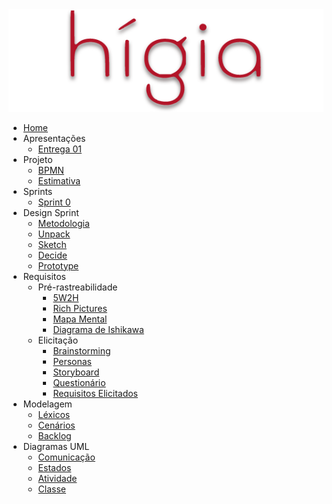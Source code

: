 <a href="/">
    <img src="assets/images/higia/higia.png" class="sidebar-logo">
</a>

- [Home](README.md)
- Apresentações
  - [Entrega 01](./videos/entrega1.md)
- Projeto
  - [BPMN](./03-projeto/bpmn.md)
  - [Estimativa](./03-projeto/estimativas.md)
- Sprints
  - [Sprint 0](./00-sprint/sprint0)
- Design Sprint
  - [Metodologia](01-designSprint/metodologia.md)
  - [Unpack](./01-designSprint/brainstorming.md)
  - [Sketch](./01-designSprint/protipoPapel.md)
  - [Decide](./01-designSprint/prototipoMediaFidelidade.md)
  - [Prototype](./01-designSprint/prototipoAlta.md)
- Requisitos
  - Pré-rastreabilidade
    - [5W2H](./02-requisitos/pre-rastreabilidade/5w2h)
    - [Rich Pictures](./02-requisitos/pre-rastreabilidade/richPicture.md)
    - [Mapa Mental](./02-requisitos/pre-rastreabilidade/mapaMental.md)
    - [Diagrama de Ishikawa](./02-requisitos/pre-rastreabilidade/ishikawa.md)
  - Elicitação
    - [Brainstorming](./02-requisitos/elicitacao/brainstorming.md)
    - [Personas](./02-requisitos/elicitacao/personas.md)
    - [Storyboard](./02-requisitos/elicitacao/storyboard.md)
    - [Questionário](./02-requisitos/elicitacao/questionario.md)
    - [Requisitos Elicitados](./02-requisitos/elicitacao/requisitosElicitados.md)
- Modelagem
  - [Léxicos](./02-requisitos/modelagem/lexicos.md)
  - [Cenários](./02-requisitos/modelagem/cenarios.md)
  - [Backlog](./02-requisitos/modelagem/backlog.md)
- Diagramas UML
  - [Comunicação](./04-diagramasUML/diagramaComunicacao.md)
  - [Estados](./04-diagramasUML/diagramaEstado.md)
  - [Atividade](./04-diagramasUML/diagramaAtividade.md)
  - [Classe](./04-diagramasUML/diagramaClasse.md)